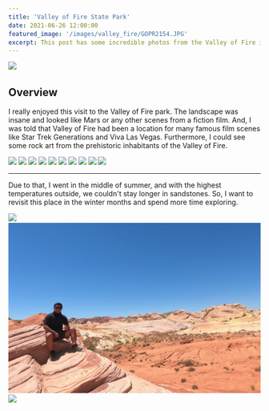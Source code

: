 ```yaml
---
title: 'Valley of Fire State Park'
date: 2021-06-26 12:00:00
featured_image: '/images/valley_fire/GOPR2154.JPG'
excerpt: This post has some incredible photos from the Valley of Fire in Nevada.
---
```


![](/images/valley_fire/GOPR2154.JPG)

## Overview

I really enjoyed this visit to the Valley of Fire park. The landscape was insane and looked like Mars or any other scenes from a fiction film. And, I was told that Valley of Fire had been a location for many famous film scenes like Star Trek Generations and Viva Las Vegas. Furthermore, I could see some rock art from the prehistoric inhabitants of the Valley of Fire.

<div class="gallery" data-columns="2">
	<img src="/images/valley_fire/GOPR2000.JPG">
	<img src="/images/valley_fire/GOPR2031.JPG">
	<img src="/images/valley_fire/GOPR2010.JPG">
    <img src="/images/valley_fire/GOPR2017.JPG">
	<img src="/images/valley_fire/GOPR2038.JPG">
	<img src="/images/valley_fire/GOPR2045.JPG">
    <img src="/images/valley_fire/GOPR2049.JPG">
	<img src="/images/valley_fire/GOPR2140.JPG">
	<img src="/images/valley_fire/GOPR2153.JPG">
	<img src="/images/valley_fire/GOPR1964.JPG">
</div>

---

Due to that, I went in the middle of summer, and with the highest temperatures outside, we couldn't stay longer in sandstones. So, I want to revisit this place in the winter months and spend more time exploring.

<div class="gallery" data-columns="3">
	<img src="/images/valley_fire/GOPR1992.JPG">
	<img src="/images/valley_fire/GOPR2052.JPG">
	<img src="/images/valley_fire/GOPR2002.JPG">
</div>